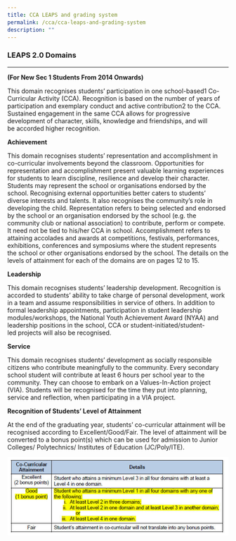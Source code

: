 ```yaml
---
title: CCA LEAPS and grading system
permalink: /cca/cca-leaps-and-grading-system
description: ""
---
```

### LEAPS 2.0 Domains
-----------------


**(For New Sec 1 Students From 2014 Onwards)**


This domain recognises students’ participation in one school-based1 Co-Curricular Activity (CCA). Recognition is based on the number of years of participation and exemplary conduct and active contribution2 to the CCA. Sustained engagement in the same CCA allows for progressive development of character, skills, knowledge and friendships, and will be accorded higher recognition.

  

**Achievement**

This domain recognises students’ representation and accomplishment in co-curricular involvements beyond the classroom. Opportunities for representation and accomplishment present valuable learning experiences for students to learn discipline, resilience and develop their character. Students may represent the school or organisations endorsed by the school. Recognising external opportunities better caters to students’ diverse interests and talents. It also recognises the community’s role in developing the child. Representation refers to being selected and endorsed by the school or an organisation endorsed by the school (e.g. the community club or national association) to contribute, perform or compete. It need not be tied to his/her CCA in school. Accomplishment refers to attaining accolades and awards at competitions, festivals, performances, exhibitions, conferences and symposiums where the student represents the school or other organisations endorsed by the school. The details on the levels of attainment for each of the domains are on pages 12 to 15.

  

**Leadership**

This domain recognises students’ leadership development. Recognition is accorded to students’ ability to take charge of personal development, work in a team and assume responsibilities in service of others. In addition to formal leadership appointments, participation in student leadership modules/workshops, the National Youth Achievement Award (NYAA) and leadership positions in the school, CCA or student-initiated/student-led projects will also be recognised.

  

**Service**

This domain recognises students’ development as socially responsible citizens who contribute meaningfully to the community. Every secondary school student will contribute at least 6 hours per school year to the community. They can choose to embark on a Values-In-Action project (VIA). Students will be recognised for the time they put into planning, service and reflection, when participating in a VIA project.

  

**Recognition of Students’ Level of Attainment**

At the end of the graduating year, students’ co-curricular attainment will be recognised according to Excellent/Good/Fair. The level of attainment will be converted to a bonus point(s) which can be used for admission to Junior Colleges/ Polytechnics/ Institutes of Education (JC/Poly/ITE).

![LEAPS](/images/LEAPS%202.jpg)